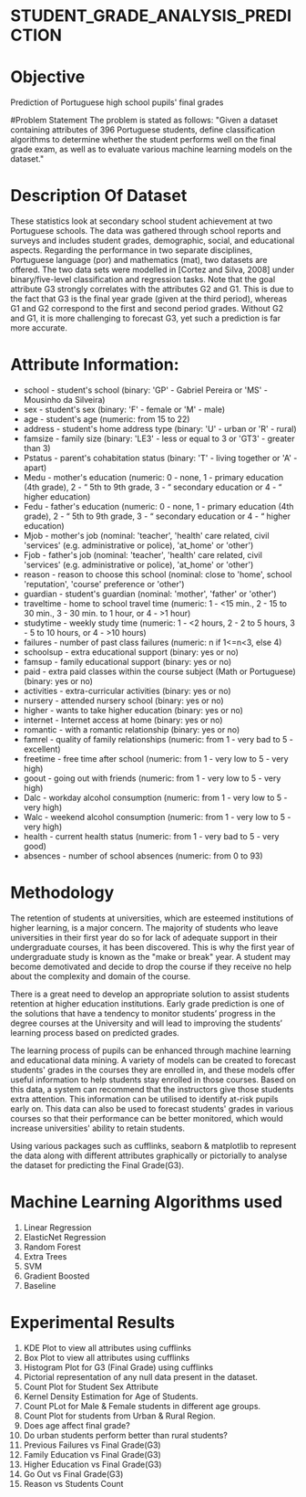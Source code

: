 # STUDENT_GRADE_ANALYSIS_PREDICTION
# Objective
Prediction of Portuguese high school pupils' final grades

#Problem Statement
The problem is stated as follows: "Given a dataset containing attributes of 396 Portuguese students, define classification algorithms to determine whether the student performs well on the final grade exam, as well as to evaluate various machine learning models on the dataset."

# Description Of Dataset
These statistics look at secondary school student achievement at two Portuguese schools. The data was gathered through school reports and surveys and includes student grades, demographic, social, and educational aspects. Regarding the performance in two separate disciplines, Portuguese language (por) and mathematics (mat), two datasets are offered. The two data sets were modelled in [Cortez and Silva, 2008] under binary/five-level classification and regression tasks. Note that the goal attribute G3 strongly correlates with the attributes G2 and G1. This is due to the fact that G3 is the final year grade (given at the third period), whereas G1 and G2 correspond to the first and second period grades. Without G2 and G1, it is more challenging to forecast G3, yet such a prediction is far more accurate.

# Attribute Information:
* school - student's school (binary: 'GP' - Gabriel Pereira or 'MS' - Mousinho da Silveira)
* sex - student's sex (binary: 'F' - female or 'M' - male)
* age - student's age (numeric: from 15 to 22)
* address - student's home address type (binary: 'U' - urban or 'R' - rural)
* famsize - family size (binary: 'LE3' - less or equal to 3 or 'GT3' - greater than 3)
* Pstatus - parent's cohabitation status (binary: 'T' - living together or 'A' - apart)
* Medu - mother's education (numeric: 0 - none, 1 - primary education (4th grade), 2 - “ 5th to 9th grade, 3 - “ secondary education or 4 - “ higher education)
* Fedu - father's education (numeric: 0 - none, 1 - primary education (4th grade), 2 - “ 5th to 9th grade, 3 - “ secondary education or 4 - “ higher education)
* Mjob - mother's job (nominal: 'teacher', 'health' care related, civil 'services' (e.g. administrative or police), 'at_home' or 'other')
* Fjob - father's job (nominal: 'teacher', 'health' care related, civil 'services' (e.g. administrative or police), 'at_home' or 'other')
* reason - reason to choose this school (nominal: close to 'home', school 'reputation', 'course' preference or 'other')
* guardian - student's guardian (nominal: 'mother', 'father' or 'other')
* traveltime - home to school travel time (numeric: 1 - <15 min., 2 - 15 to 30 min., 3 - 30 min. to 1 hour, or 4 - >1 hour)
* studytime - weekly study time (numeric: 1 - <2 hours, 2 - 2 to 5 hours, 3 - 5 to 10 hours, or 4 - >10 hours)
* failures - number of past class failures (numeric: n if 1<=n<3, else 4)
* schoolsup - extra educational support (binary: yes or no)
* famsup - family educational support (binary: yes or no)
* paid - extra paid classes within the course subject (Math or Portuguese) (binary: yes or no)
* activities - extra-curricular activities (binary: yes or no)
* nursery - attended nursery school (binary: yes or no)
* higher - wants to take higher education (binary: yes or no)
* internet - Internet access at home (binary: yes or no)
* romantic - with a romantic relationship (binary: yes or no)
* famrel - quality of family relationships (numeric: from 1 - very bad to 5 - excellent)
* freetime - free time after school (numeric: from 1 - very low to 5 - very high)
* goout - going out with friends (numeric: from 1 - very low to 5 - very high)
* Dalc - workday alcohol consumption (numeric: from 1 - very low to 5 - very high)
* Walc - weekend alcohol consumption (numeric: from 1 - very low to 5 - very high)
* health - current health status (numeric: from 1 - very bad to 5 - very good)
* absences - number of school absences (numeric: from 0 to 93)
  
# Methodology
The retention of students at universities, which are esteemed institutions of higher learning, is a major concern. The majority of students who leave universities in their first year do so for lack of adequate support in their undergraduate courses, it has been discovered. This is why the first year of undergraduate study is known as the "make or break" year. A student may become demotivated and decide to drop the course if they receive no help about the complexity and domain of the course.

There is a great need to develop an appropriate solution to assist students retention at higher education institutions. Early grade prediction is one of the solutions that have a tendency to monitor students’ progress in the degree courses at the University and will lead to improving the students’ learning process based on predicted grades.

The learning process of pupils can be enhanced through machine learning and educational data mining. A variety of models can be created to forecast students' grades in the courses they are enrolled in, and these models offer useful information to help students stay enrolled in those courses. Based on this data, a system can recommend that the instructors give those students extra attention. This information can be utilised to identify at-risk pupils early on. This data can also be used to forecast students' grades in various courses so that their performance can be better monitored, which would increase universities' ability to retain students.

Using various packages such as cufflinks, seaborn & matplotlib to represent the data along with different attributes graphically or pictorially to analyse the dataset for predicting the Final Grade(G3).

# Machine Learning Algorithms used
1. Linear Regression
2. ElasticNet Regression
3. Random Forest
4. Extra Trees
5. SVM
6. Gradient Boosted
7. Baseline

# Experimental Results
1. KDE Plot to view all attributes using cufflinks
2. Box Plot to view all attributes using cufflinks
3. Histogram Plot for G3 (Final Grade) using cufflinks
4. Pictorial representation of any null data present in the dataset.
5. Count Plot for Student Sex Attribute
6. Kernel Density Estimation for Age of Students.
7. Count PLot for Male & Female students in different age groups.
8. Count Plot for students from Urban & Rural Region.
9. Does age affect final grade?
10. Do urban students perform better than rural students?
11. Previous Failures vs Final Grade(G3)
12. Family Education vs Final Grade(G3)
13. Higher Education vs Final Grade(G3)
15. Go Out vs Final Grade(G3)
16. Reason vs Students Count
